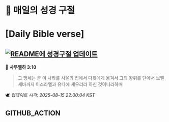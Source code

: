 # 🙏 매일의 성경 구절
# [Daily Bible verse]
## [![README에 성경구절 업데이트](https://github.com/DONGSUKA/first_test/actions/workflows/update-readme-bible.yml/badge.svg)](https://github.com/DONGSUKA/first_test/actions/workflows/update-readme-bible.yml)
<!-- START_BIBLE_VERSE -->
📖 **사무엘하 3:10**
> 그 맹세는 곧 이 나라를 사울의 집에서 다윗에게 옮겨서 그의 왕위를 단에서 브엘세바까지 이스라엘과 유다에 세우리라 하신 것이니라하매

🕊️ _업데이트 시각: 2025-08-15 22:00:04 KST_
  <!-- END_BIBLE_VERSE -->
## GITHUB_ACTION
